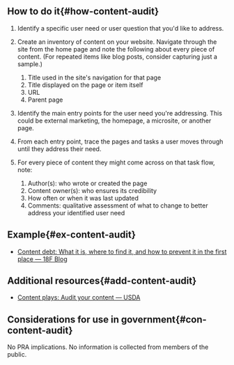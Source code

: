 ## How to do it{#how-content-audit}

1. Identify a specific user need or user question that you'd like to address.
1. Create an inventory of content on your website. Navigate through the site from the home page and note the following about every piece of content. (For repeated items like blog posts, consider capturing just a sample.)

    1. Title used in the site's navigation for that page
    1. Title displayed on the page or item itself
    1. URL
    1. Parent page

1. Identify the main entry points for the user need you're addressing. This could be external marketing, the homepage, a microsite, or another page.
1. From each entry point, trace the pages and tasks a user moves through until they address their need.
1. For every piece of content they might come across on that task flow, note:

    1. Author(s): who wrote or created the page
    1. Content owner(s): who ensures its credibility
    1. How often or when it was last updated
    1. Comments: qualitative assessment of what to change to better address your identified user need

<section class="method--section method--section--18f-example" markdown="1">

## Example{#ex-content-audit}

- [Content debt: What it is, where to find it, and how to prevent it in the first place — 18F Blog](https://18f.gsa.gov/2016/05/19/content-debt-what-it-is-where-to-find-it-and-how-to-prevent-it-in-the-first-place/)

</section>

<section class="method--section method--section--additional-resources" markdown="1">

## Additional resources{#add-content-audit}

- [Content plays: Audit your content — USDA](https://www.usda.gov/digital-strategy/content/plays#content3)

</section>

<section class="method--section method--section--government-considerations" markdown="1" >

## Considerations for use in government{#con-content-audit}

No PRA implications. No information is collected from members of the public.
</section>
